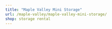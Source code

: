 ```yaml
---
title: "Maple Valley Mini Storage"
url: /maple-valley/maple-valley-mini-storage/
shop: storage rental
---
```

